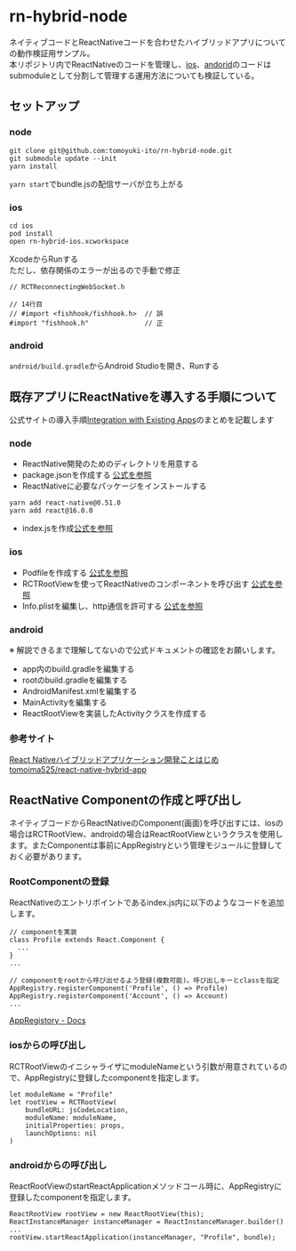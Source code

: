 # rn-hybrid-node

ネイティブコードとReactNativeコードを合わせたハイブリッドアプリについての動作検証用サンプル。  
本リポジトリ内でReactNativeのコードを管理し、[ios](https://github.com/tomoyuki-ito/rn-hybrid-ios)、[andorid](https://github.com/tomoyuki-ito/rn-hybrid-android)のコードはsubmoduleとして分割して管理する運用方法についても検証している。

## セットアップ

### node
```
git clone git@github.com:tomoyuki-ito/rn-hybrid-node.git
git submodule update --init
yarn install
```
`yarn start`でbundle.jsの配信サーバが立ち上がる

### ios
```
cd ios
pod install
open rn-hybrid-ios.xcworkspace
```
XcodeからRunする  
ただし、依存関係のエラーが出るので手動で修正
```
// RCTReconnectingWebSocket.h

// 14行目
// #import <fishhook/fishhook.h>  // 誤
#import "fishhook.h"              // 正
```

### android
`android/build.gradle`からAndroid Studioを開き、Runする

## 既存アプリにReactNativeを導入する手順について
公式サイトの導入手順[Integration with Existing Apps](https://facebook.github.io/react-native/docs/integration-with-existing-apps.html)のまとめを記載します

### node
- ReactNative開発のためのディレクトリを用意する
- package.jsonを作成する [公式を参照](https://facebook.github.io/react-native/docs/integration-with-existing-apps.html#2-install-javascript-dependencies)
- ReactNativeに必要なパッケージをインストールする
```
yarn add react-native@0.51.0
yarn add react@16.0.0
```
- index.jsを作成[公式を参照](https://facebook.github.io/react-native/docs/integration-with-existing-apps.html#the-react-native-component)

### ios
- Podfileを作成する [公式を参照](https://facebook.github.io/react-native/docs/integration-with-existing-apps.html#configuring-cocoapods-dependencies)
- RCTRootViewを使ってReactNativeのコンポーネントを呼び出す [公式を参照](https://facebook.github.io/react-native/docs/integration-with-existing-apps.html#the-magic-rctrootview)
- Info.plistを編集し、http通信を許可する [公式を参照](https://facebook.github.io/react-native/docs/integration-with-existing-apps.html#test-your-integration)

### android
※ 解説できるまで理解してないので公式ドキュメントの確認をお願いします。
- app内のbuild.gradleを編集する
- rootのbuild.gradleを編集する
- AndroidManifest.xmlを編集する
- MainActivityを編集する
- ReactRootViewを実装したActivityクラスを作成する

### 参考サイト
[React Nativeハイブリッドアプリケーション開発ことはじめ](http://tomoima525.hatenablog.com/entry/2017/12/19/180523)  
[tomoima525/react-native-hybrid-app](https://github.com/tomoima525/react-native-hybrid-app)  

## ReactNative Componentの作成と呼び出し

ネイティブコードからReactNativeのComponent(画面)を呼び出すには、iosの場合はRCTRootView、androidの場合はReactRootViewというクラスを使用します。またComponentは事前にAppRegistryという管理モジュールに登録しておく必要があります。

### RootComponentの登録

ReactNativeのエントリポイントであるindex.js内に以下のようなコードを追加します。
```
// componentを実装
class Profile extends React.Component {
  ...
}
...

// componentをrootから呼び出せるよう登録(複数可能)。呼び出しキーとclassを指定
AppRegistry.registerComponent('Profile', () => Profile)
AppRegistry.registerComponent('Account', () => Account)
...
```
[AppRegistory - Docs](https://facebook.github.io/react-native/docs/appregistry.html#docsNav)

### iosからの呼び出し

RCTRootViewのイニシャライザにmoduleNameという引数が用意されているので、AppRegistryに登録したcomponentを指定します。
```
let moduleName = "Profile"
let rootView = RCTRootView(
    bundleURL: jsCodeLocation,
    moduleName: moduleName,
    initialProperties: props,
    launchOptions: nil
)
```

### androidからの呼び出し

ReactRootViewのstartReactApplicationメソッドコール時に、AppRegistryに登録したcomponentを指定します。
```
ReactRootView rootView = new ReactRootView(this);
ReactInstanceManager instanceManager = ReactInstanceManager.builder()
...
rootView.startReactApplication(instanceManager, "Profile", bundle);

```
